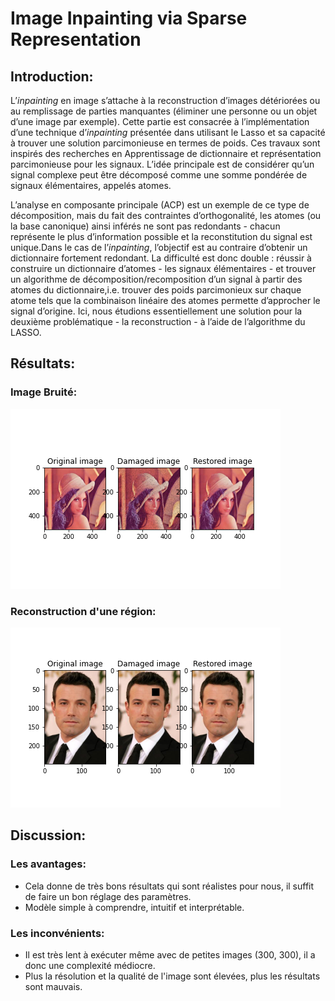# Image Inpainting via Sparse Representation

## Introduction:
L’*inpainting* en image s’attache à la reconstruction d’images détériorées ou au remplissage de parties manquantes (éliminer une personne ou un objet d’une image par exemple). Cette partie est consacrée à l’implémentation d’une technique d’*inpainting* présentée dans utilisant le Lasso et sa capacité à trouver une solution parcimonieuse en termes de poids. Ces travaux sont inspirés des recherches en Apprentissage de dictionnaire et représentation parcimonieuse pour les signaux. L’idée principale est de considérer qu’un signal complexe peut être décomposé comme une somme pondérée de signaux élémentaires, appelés atomes.

L’analyse en composante principale (ACP) est un exemple de ce type de décomposition, mais du fait des contraintes d’orthogonalité, les atomes (ou la base canonique) ainsi inférés ne sont pas redondants - chacun représente le plus d’information possible et la reconstitution du signal est unique.Dans le cas de l’*inpainting*, l’objectif est au contraire d’obtenir un dictionnaire fortement redondant. La difficulté est donc double : réussir à construire un dictionnaire d’atomes - les signaux élémentaires - et trouver un algorithme de décomposition/recomposition d’un signal à partir des atomes du dictionnaire,i.e. trouver des poids parcimonieux sur chaque atome tels que la combinaison linéaire des atomes permette d’approcher le signal d’origine. Ici, nous étudions essentiellement une solution pour la deuxième problématique - la reconstruction - à l’aide de l’algorithme du LASSO.

## Résultats:
### Image Bruité:
![Image of Lenna](https://github.com/YacineAll/Image_Inpainting_via_Sparse_Representation/raw/master/output/lennaNoised.png)
### Reconstruction d'une région:
![Image of Reconstruct](https://github.com/YacineAll/Image_Inpainting_via_Sparse_Representation/raw/master/output/regionReconstructed.png)

## Discussion:
### Les avantages:
* Cela donne de très bons résultats qui sont réalistes pour nous, il suffit de faire un bon réglage des paramètres.
* Modèle simple à comprendre, intuitif et interprétable.
### Les inconvénients:
* Il est très lent à exécuter même avec de petites images (300, 300), il a donc une complexité médiocre.
* Plus la résolution et la qualité de l'image sont élevées, plus les résultats sont mauvais.
